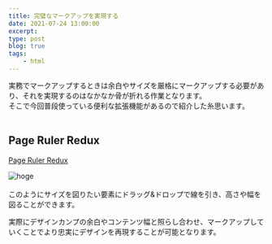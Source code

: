```yaml
---
title: 完璧なマークアップを実現する
date: 2021-07-24 13:00:00
excerpt:
type: post
blog: true
tags:
    - html
---
```


実務でマークアップするときは余白やサイズを厳格にマークアップする必要があり、それを実現するのはなかなか骨が折れる作業となります。  
そこで今回普段使っている便利な拡張機能があるので紹介した糸思います。  
<br>

## Page Ruler Redux
[Page Ruler Redux](https://chrome.google.com/webstore/detail/page-ruler-redux/giejhjebcalaheckengmchjekofhhmal?hl=ja)  

![hoge](https://pedantic-goldberg-e70663.netlify.app/image/07242316.png)  
<br>
このようにサイズを図りたい要素にドラッグ&ドロップで線を引き、高さや幅を図ることができます。  
  
実際にデザインカンプの余白やコンテンツ幅と照らし合わせ、マークアップしていくことでより忠実にデザインを再現することが可能となります。  
